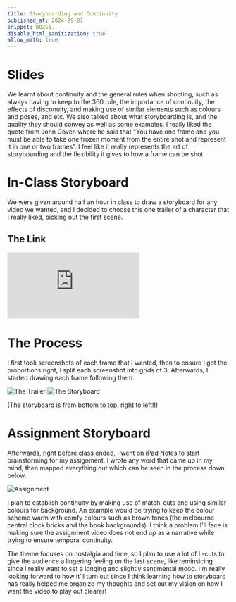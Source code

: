 ```yaml
---
title: Storyboarding and Continuity
published_at: 2024-29-07
snippet: W02S1.
disable_html_sanitization: true
allow_math: true
---
```


# Slides

We learnt about continuity and the general rules when shooting, such as always having to keep to the 360 rule, the importance of continuity, the effects of disconuity, and making use of similar elements such as colours and poses, and etc. We also talked about what storyboarding is, and the quality they should convey as well as some examples. I really liked the quote from John Coven where he said that "You have one frame and you must be able to take one frozen moment from the entire shot and represent it in one or two frames”. I feel like it really represents the art of storyboarding and the flexibility it gives to how a frame can be shot. 

# In-Class Storyboard

We were given around half an hour in class to draw a storyboard for any video we wanted, and I decided to choose this one trailer of a character that I really liked, picking out the first scene.

## The Link

<iframe id="coding_train_video" src="https://www.youtube.com/watch?v=3RLhCbVtjEg" title="YouTube video player" frameborder="0" allow="accelerometer; autoplay; clipboard-write; encrypted-media; gyroscope; picture-in-picture; web-share" referrerpolicy="strict-origin-when-cross-origin" allowfullscreen></iframe>

# The Process

I first took screenshots of each frame that I wanted, then to ensure I got the proportions right, I split each screenshot into grids of 3. Afterwards, I started drawing each frame following them. 

![The Trailer](/w02s1/xiao-trailer.png)
![The Storyboard](/w02s1/storyboard.jpg)

(The storyboard is from bottom to top, right to left!!)

# Assignment Storyboard

Afterwards, right before class ended, I went on iPad Notes to start brainstorming for my assignment. I wrote any word that came up in my mind, then mapped everything out which can be seen in the process down below.

![Assignment](/w02s1/assignment-storboard.png)

I plan to establish continuity by making use of match-cuts and using similar colours for background. An example would be trying to keep the colour scheme warm with comfy colours such as brown tones (the melbourne central clock bricks and the book backgrounds). I think a problem I'll face is making sure the assignment video does not end up as a narrative while trying to ensure temporal continuity.

The theme focuses on nostalgia and time, so I plan to use a lot of L-cuts to give the audience a lingering feeling on the last scene, like reminsicing since I really want to set a longing and slightly sentimental mood. I'm really looking forward to how it'll turn out since I think learning how to storyboard has really helped me organize my thoughts and set out my vision on how I want the video to play out clearer!